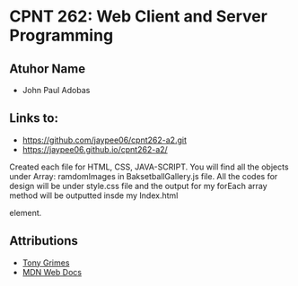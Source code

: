 # CPNT 262: Web Client and Server Programming

## Atuhor Name
- John Paul Adobas

## Links to:
- https://github.com/jaypee06/cpnt262-a2.git
- https://jaypee06.github.io/cpnt262-a2/

Created each file for HTML, CSS, JAVA-SCRIPT. You will find all the objects under Array: ramdomImages in BaksetballGallery.js file.
All the codes for design will be under style.css file and the output for my forEach array method will be outputted insde my
Index.html <main> element.


## Attributions
- [Tony Grimes](https://github.com/acidtone)
- [MDN Web Docs](https://developer.mozilla.org/en-US/)
